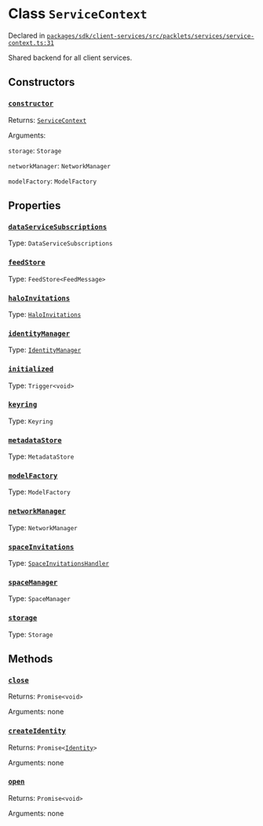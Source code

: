 # Class `ServiceContext`
Declared in [`packages/sdk/client-services/src/packlets/services/service-context.ts:31`](https://github.com/dxos/protocols/blob/main/packages/sdk/client-services/src/packlets/services/service-context.ts#L31)


Shared backend for all client services.

## Constructors
### [`constructor`](https://github.com/dxos/protocols/blob/main/packages/sdk/client-services/src/packlets/services/service-context.ts#L45)


Returns: [`ServiceContext`](/api/@dxos/client-services/classes/ServiceContext)

Arguments: 

`storage`: `Storage`

`networkManager`: `NetworkManager`

`modelFactory`: `ModelFactory`

## Properties
### [`dataServiceSubscriptions`](https://github.com/dxos/protocols/blob/main/packages/sdk/client-services/src/packlets/services/service-context.ts#L33)
Type: `DataServiceSubscriptions`
### [`feedStore`](https://github.com/dxos/protocols/blob/main/packages/sdk/client-services/src/packlets/services/service-context.ts#L35)
Type: `FeedStore<FeedMessage>`
### [`haloInvitations`](https://github.com/dxos/protocols/blob/main/packages/sdk/client-services/src/packlets/services/service-context.ts#L38)
Type: [`HaloInvitations`](/api/@dxos/client-services/classes/HaloInvitations)
### [`identityManager`](https://github.com/dxos/protocols/blob/main/packages/sdk/client-services/src/packlets/services/service-context.ts#L37)
Type: [`IdentityManager`](/api/@dxos/client-services/classes/IdentityManager)
### [`initialized`](https://github.com/dxos/protocols/blob/main/packages/sdk/client-services/src/packlets/services/service-context.ts#L32)
Type: `Trigger<void>`
### [`keyring`](https://github.com/dxos/protocols/blob/main/packages/sdk/client-services/src/packlets/services/service-context.ts#L36)
Type: `Keyring`
### [`metadataStore`](https://github.com/dxos/protocols/blob/main/packages/sdk/client-services/src/packlets/services/service-context.ts#L34)
Type: `MetadataStore`
### [`modelFactory`](https://github.com/dxos/protocols/blob/main/packages/sdk/client-services/src/packlets/services/service-context.ts#L48)
Type: `ModelFactory`
### [`networkManager`](https://github.com/dxos/protocols/blob/main/packages/sdk/client-services/src/packlets/services/service-context.ts#L47)
Type: `NetworkManager`
### [`spaceInvitations`](https://github.com/dxos/protocols/blob/main/packages/sdk/client-services/src/packlets/services/service-context.ts#L42)
Type: [`SpaceInvitationsHandler`](/api/@dxos/client-services/classes/SpaceInvitationsHandler)
### [`spaceManager`](https://github.com/dxos/protocols/blob/main/packages/sdk/client-services/src/packlets/services/service-context.ts#L41)
Type: `SpaceManager`
### [`storage`](https://github.com/dxos/protocols/blob/main/packages/sdk/client-services/src/packlets/services/service-context.ts#L46)
Type: `Storage`

## Methods
### [`close`](https://github.com/dxos/protocols/blob/main/packages/sdk/client-services/src/packlets/services/service-context.ts#L86)


Returns: `Promise<void>`

Arguments: none
### [`createIdentity`](https://github.com/dxos/protocols/blob/main/packages/sdk/client-services/src/packlets/services/service-context.ts#L96)


Returns: `Promise<`[`Identity`](/api/@dxos/client-services/classes/Identity)`>`

Arguments: none
### [`open`](https://github.com/dxos/protocols/blob/main/packages/sdk/client-services/src/packlets/services/service-context.ts#L77)


Returns: `Promise<void>`

Arguments: none